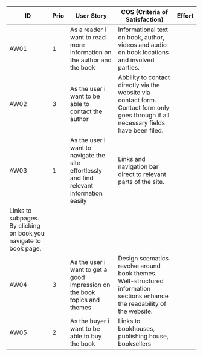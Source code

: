 
| ID     | Prio    | User Story    | COS (Criteria of Satisfaction) | Effort |
| ------- | -------- | -------------- | ------------------------------ | ---- |
| AW01   | 1 | As a reader i want to read more information on the author and the book | Informational text on book, author, videos and audio on book locations and involved parties. |   |
| AW02 | 3 | As the user i want to be able to contact the author | Abbility to contact directly via the website via contact form. Contact form only goes through if all necessary fields have been filed. |   |
| AW03 | 1 | As the user i want to navigate the site effortlessly and find relevant information easily | Links and navigation bar direct to relevant parts of the site.
Links to subpages. By clicking on book you navigate to book page. |   |
| AW04 | 3 | As the user i want to get a good impression on the book topics and themes | Design scematics revolve around book themes. Well-structured information sections enhance the readability of the website. |   |
| AW05 | 2 | As the buyer i want to be able to buy the book | Links to bookhouses, publishing house, booksellers |   |
